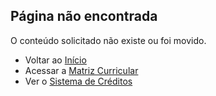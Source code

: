## Página não encontrada

O conteúdo solicitado não existe ou foi movido.

- Voltar ao [Início](index.md)
- Acessar a [Matriz Curricular](curriculo/matriz_curricular.md)
- Ver o [Sistema de Créditos](avaliacao/sistema_creditos.md)

